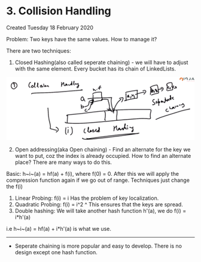 # 3. Collision Handling
Created Tuesday 18 February 2020

Problem: Two keys have the same values. How to manage it?

There are two techniques:

1. Closed Hashing(also called seperate chaining) - we will have to adjust with the same element.  Every bucket has its chain of LinkedLists.

 ![](./3._Collision_Handling/Selection_043.png)

2. Open addressing(aka Open chaining) - Find an alternate for the key we want to put, coz the index is already occupied. How to find an alternate place? There are many ways to do this.

Basic: h~i~(a) = hf(a) + f(i), where f(0) = 0. 
After this we will apply the compression function again if we go out of range.
Techniques just change the f(i)

1. Linear Probing: f(i) = i  	Has the problem of key localization.
2. Quadratic Probing: f(i) = i^2	^ This ensures that the keys are spread.
3. Double hashing: We will take another hash function h'(a), we do f(i) = i*h'(a)

i.e h~i~(a) = hf(a) + i*h'(a) is what we use.

*****


* Seperate chaining is more popular and easy to develop. There is no design except one hash function.



